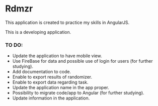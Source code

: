 # Rdmzr
This application is created to practice my skills in AngularJS.

This is a developing application.

### TO DO:

* Update the application to have mobile view.
* Use FireBase for data and possible use of login for users (for further studying).
* Add documentation to code.
* Enable to export results of randomizer.
* Enable to export data regarding task.
* Update the application name in the app proper.
* Possibility to migrate code/app to Angular (for further studying).
* Update information in the application.
